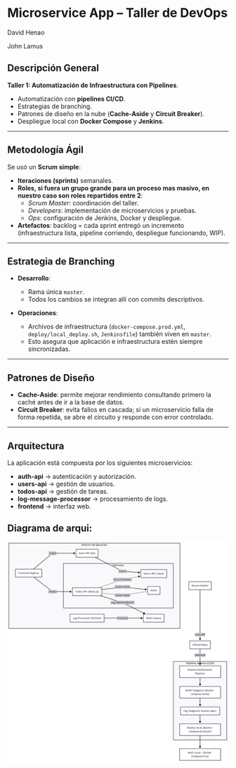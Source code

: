 # Microservice App – Taller de DevOps

David Henao

John Lamus

## Descripción General
**Taller 1: Automatización de Infraestructura con Pipelines**.  
- Automatización con **pipelines CI/CD**.  
- Estrategias de branching.  
- Patrones de diseño en la nube (**Cache-Aside** y **Circuit Breaker**).  
- Despliegue local con **Docker Compose** y **Jenkins**.  

---

## Metodología Ágil
Se usó un **Scrum simple**:
- **Iteraciones (sprints)** semanales.  
- **Roles, si fuera un grupo grande para un proceso mas masivo, en nuestro caso son roles repartidos entre 2**:  
  - *Scrum Master*: coordinación del taller.  
  - *Developers*: implementación de microservicios y pruebas.  
  - *Ops*: configuración de Jenkins, Docker y despliegue.  
- **Artefactos**: backlog = cada sprint entregó un incremento (infraestructura lista, pipeline corriendo, despliegue funcionando, WIP).  

---

## Estrategia de Branching
- **Desarrollo**:  
  - Rama única `master`.  
  - Todos los cambios se integran allí con commits descriptivos.  

- **Operaciones**:  
  - Archivos de infraestructura (`docker-compose.prod.yml`, `deploy/local_deploy.sh`, `Jenkinsfile`) también viven en `master`.  
  - Esto asegura que aplicación e infraestructura estén siempre sincronizadas.  

---

## Patrones de Diseño
- **Cache-Aside**: permite mejorar rendimiento consultando primero la caché antes de ir a la base de datos.  
- **Circuit Breaker**: evita fallos en cascada; si un microservicio falla de forma repetida, se abre el circuito y responde con error controlado.  

---

## Arquitectura
La aplicación está compuesta por los siguientes microservicios:
- **auth-api** → autenticación y autorización.  
- **users-api** → gestión de usuarios.  
- **todos-api** → gestión de tareas.  
- **log-message-processor** → procesamiento de logs.  
- **frontend** → interfaz web.  

## Diagrama de arqui:  
![microservice-app-example](/docs/Architecture_diagram.png)

